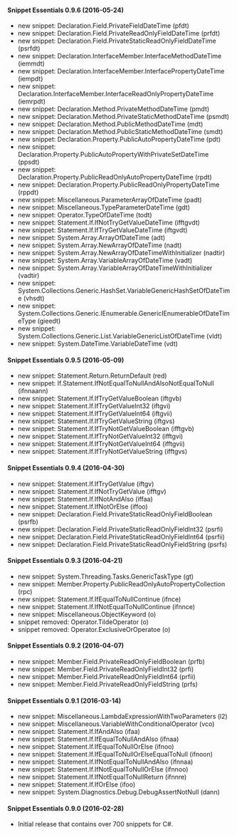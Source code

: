 #### Snippet Essentials 0.9.6 (2016-05-24)
* new snippet: Declaration.Field.PrivateFieldDateTime (pfdt)
* new snippet: Declaration.Field.PrivateReadOnlyFieldDateTime (prfdt)
* new snippet: Declaration.Field.PrivateStaticReadOnlyFieldDateTime (psrfdt)
* new snippet: Declaration.InterfaceMember.InterfaceMethodDateTime (iemmdt)
* new snippet: Declaration.InterfaceMember.InterfacePropertyDateTime (iempdt)
* new snippet: Declaration.InterfaceMember.InterfaceReadOnlyPropertyDateTime (iemrpdt)
* new snippet: Declaration.Method.PrivateMethodDateTime (pmdt)
* new snippet: Declaration.Method.PrivateStaticMethodDateTime (psmdt)
* new snippet: Declaration.Method.PublicMethodDateTime (mdt)
* new snippet: Declaration.Method.PublicStaticMethodDateTime (smdt)
* new snippet: Declaration.Property.PublicAutoPropertyDateTime (pdt)
* new snippet: Declaration.Property.PublicAutoPropertyWithPrivateSetDateTime (ppsdt)
* new snippet: Declaration.Property.PublicReadOnlyAutoPropertyDateTime (rpdt)
* new snippet: Declaration.Property.PublicReadOnlyPropertyDateTime (rppdt)
* new snippet: Miscellaneous.ParameterArrayOfDateTime (padt)
* new snippet: Miscellaneous.TypeParameterDateTime (gdt)
* new snippet: Operator.TypeOfDateTime (todt)
* new snippet: Statement.If.IfNotTryGetValueDateTime (ifftgvdt)
* new snippet: Statement.If.IfTryGetValueDateTime (iftgvdt)
* new snippet: System.Array.ArrayOfDateTime (adt)
* new snippet: System.Array.NewArrayOfDateTime (nadt)
* new snippet: System.Array.NewArrayOfDateTimeWithInitializer (nadtir)
* new snippet: System.Array.VariableArrayOfDateTime (vadt)
* new snippet: System.Array.VariableArrayOfDateTimeWithInitializer (vadtir)
* new snippet: System.Collections.Generic.HashSet.VariableGenericHashSetOfDateTime (vhsdt)
* new snippet: System.Collections.Generic.IEnumerable.GenericIEnumerableOfDateTimeType (gieedt)
* new snippet: System.Collections.Generic.List.VariableGenericListOfDateTime (vldt)
* new snippet: System.DateTime.VariableDateTime (vdt)

#### Snippet Essentials 0.9.5 (2016-05-09)
* new snippet: Statement.Return.ReturnDefault (red)
* new snippet: If.Statement.IfNotEqualToNullAndAlsoNotEqualToNull (ifnnaann)
* new snippet: Statement.If.IfTryGetValueBoolean (iftgvb)
* new snippet: Statement.If.IfTryGetValueInt32 (iftgvi)
* new snippet: Statement.If.IfTryGetValueInt64 (iftgvii)
* new snippet: Statement.If.IfTryGetValueString (iftgvs)
* new snippet: Statement.If.IfTryNotGetValueBoolean (ifftgvb)
* new snippet: Statement.If.IfTryNotGetValueInt32 (ifftgvi)
* new snippet: Statement.If.IfTryNotGetValueInt64 (ifftgvii)
* new snippet: Statement.If.IfTryNotGetValueString (ifftgvs)

#### Snippet Essentials 0.9.4 (2016-04-30)
* new snippet: Statement.If.IfTryGetValue (iftgv)
* new snippet: Statement.If.IfNotTryGetValue (ifftgv)
* new snippet: Statement.If.IfNotAndAlso (iffaa)
* new snippet: Statement.If.IfNotOrElse (iffoo)
* new snippet: Declaration.Field.PrivateStaticReadOnlyFieldBoolean (psrfb)
* new snippet: Declaration.Field.PrivateStaticReadOnlyFieldInt32 (psrfi)
* new snippet: Declaration.Field.PrivateStaticReadOnlyFieldInt64 (psrfii)
* new snippet: Declaration.Field.PrivateStaticReadOnlyFieldString (psrfs)

#### Snippet Essentials 0.9.3 (2016-04-21)
* new snippet: System.Threading.Tasks.GenericTaskType (gt)
* new snippet: Member.Property.PublicReadOnlyAutoPropertyCollection (rpc)
* new snippet: Statement.If.IfEqualToNullContinue (ifnce)
* new snippet: Statement.If.IfNotEqualToNullContinue (ifnnce)
* new snippet: Miscellaneous.ObjectKeyword (o)
* snippet removed: Operator.TildeOperator (o)
* snippet removed: Operator.ExclusiveOrOperatoe (o)

#### Snippet Essentials 0.9.2 (2016-04-07)
* new snippet: Member.Field.PrivateReadOnlyFieldBoolean (prfb)
* new snippet: Member.Field.PrivateReadOnlyFieldInt32 (prfi)
* new snippet: Member.Field.PrivateReadOnlyFieldInt64 (prfii)
* new snippet: Member.Field.PrivateReadOnlyFieldString (prfs)

#### Snippet Essentials 0.9.1 (2016-03-14)
* new snippet: Miscellaneous.LambdaExpressionWithTwoParameters (l2)
* new snippet: Miscellaneous.VariableWithConditionalOperator (vco)
* new snippet: Statement.If.IfAndAlso (ifaa)
* new snippet: Statement.If.IfEqualToNullAndAlso (ifnaa)
* new snippet: Statement.If.IfEqualToNullOrElse (ifnoo)
* new snippet: Statement.If.IfEqualToNullOrElseEqualToNull (ifnoon)
* new snippet: Statement.If.IfNotEqualToNullAndAlso (ifnnaa)
* new snippet: Statement.If.IfNotEqualToNullOrElse (ifnnoo)
* new snippet: Statement.If.IfNotEqualToNullReturn (ifnnre)
* new snippet: Statement.If.IfOrElse (ifoo)
* new snippet: System.Diagnostics.Debug.DebugAssertNotNull (dann)

#### Snippet Essentials 0.9.0 (2016-02-28)
* Initial release that contains over 700 snippets for C#.
